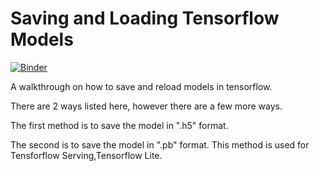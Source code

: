 # Saving and Loading Tensorflow Models

[![Binder](https://mybinder.org/badge_logo.svg)](https://mybinder.org/v2/gh/rohit-thakur12/Saving-and-Loading-Tensorflow-Models/master)

A walkthrough on how to save and reload models in tensorflow.

There are 2 ways listed here, however there are a few more ways. 

The first method is to save the model in ".h5" format. 

The second is to save the model in ".pb" format. This method is used for Tensforflow Serving,Tensorflow Lite. 
